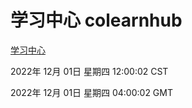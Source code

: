 # 学习中心 colearnhub
[学习中心](http://59.174.11.98:56308/colearnhub/)

2022年 12月 01日 星期四 12:00:02 CST

2022年 12月 01日 星期四 04:00:02 GMT
